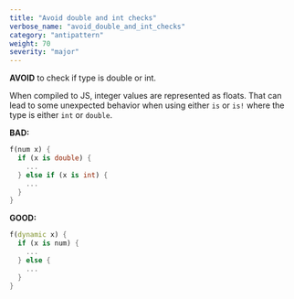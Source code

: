```yaml
---
title: "Avoid double and int checks"
verbose_name: "avoid_double_and_int_checks"
category: "antipattern"
weight: 70
severity: "major"
---
```

**AVOID** to check if type is double or int.

When compiled to JS, integer values are represented as floats. That can lead to
some unexpected behavior when using either `is` or `is!` where the type is
either `int` or `double`.

**BAD:**
```dart
f(num x) {
  if (x is double) {
    ...
  } else if (x is int) {
    ...
  }
}
```

**GOOD:**
```dart
f(dynamic x) {
  if (x is num) {
    ...
  } else {
    ...
  }
}
```



